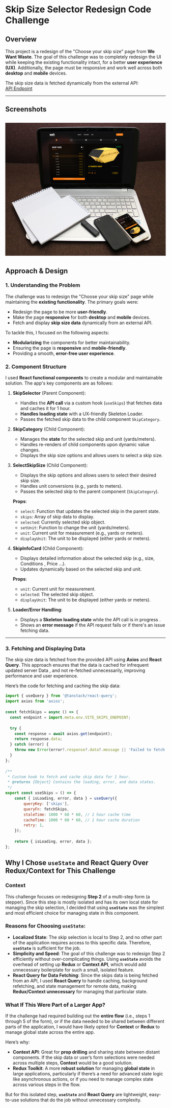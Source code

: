 # Skip Size Selector Redesign Code Challenge

## Overview

This project is a redesign of the "Choose your skip size" page from **We Want Waste**. The goal of this challenge was to completely redesign the UI while keeping the existing functionality intact, for a better **user experience (UX)**. Additionally, the page must be responsive and work well across both **desktop** and **mobile** devices.

The skip size data is fetched dynamically from the external API:  
[API Endpoint](https://app.wewantwaste.co.uk/api/skips/by-location?postcode=NR32&area=Lowestoft)

---
## Screenshots
![Skip Size Selector](./public/app.png)
---

## Approach & Design

### **1. Understanding the Problem**

The challenge was to redesign the "Choose your skip size" page while maintaining the **existing functionality**. The primary goals were:
- Redesign the page to be more **user-friendly**.
- Make the page **responsive** for both **desktop** and **mobile** devices.
- Fetch and display **skip size data** dynamically from an external API.

To tackle this, I focused on the following aspects:
- **Modularizing** the components for better maintainability.
- Ensuring the page is **responsive** and **mobile-friendly**.
- Providing a smooth, **error-free user experience**.

### **2. Component Structure**

I used **React functional components** to create a modular and maintainable solution. The app's key components are as follows:

1. **SkipSelector** (Parent Component):
   - Handles the **API call** via a custom hook (`useSkips`) that fetches data and caches it for 1 hour.
   - **Handles loading state** with a UX-friendly Skeleton Loader.
   - Passes the fetched skip data to the child component `SkipCategory`.

2. **SkipCategory** (Child Component):
   - Manages the **state** for the selected skip and unit (yards/meters).
   - Handles re-renders of child components upon dynamic value changes.
   - Displays the skip size options and allows users to select a skip size.

3. **SelectSkipSize** (Child Component):
   - Displays the skip options and allows users to select their desired skip size.
   - Handles unit conversions (e.g., yards to meters).
   - Passes the selected skip to the parent component (`SkipCategory`).
   
   **Props**:
   - `select`: Function that updates the selected skip in the parent state.
   - `skips`: Array of skip data to display.
   - `selected`: Currently selected skip object.
   - `setUnit`: Function to change the unit (yards/meters).
   - `unit`: Current unit for measurement (e.g., yards or meters).
   - `displayUnit`: The unit to be displayed (either yards or meters).

4. **SkipInfoCard** (Child Component):
   - Displays detailed information about the selected skip (e.g., size, Conditions , Price ...).
   - Updates dynamically based on the selected skip and unit.
   
   **Props**:
   - `unit`: Current unit for measurement.
   - `selected`: The selected skip object.
   - `displayUnit`: The unit to be displayed (either yards or meters).

5. **Loader/Error Handling**:
   - Displays a **Skeleton loading state** while the API call  is in progress .
   - Shows an **error message** if the API request fails or if there's an issue fetching data.

---

### **3. Fetching and Displaying Data**

The skip size data is fetched from the provided API using **Axios** and **React Query**. This approach ensures that the data is cached for infrequent updated server Data , and not re-fetched unnecessarily, improving performance and user experience.

Here’s the code for fetching and caching the skip data:

```js
import { useQuery } from '@tanstack/react-query';
import axios from 'axios';

const fetchSkips = async () => {
  const endpoint = import.meta.env.VITE_SKIPS_ENDPOINT;

  try {
    const response = await axios.get(endpoint);
    return response.data;
  } catch (error) {
    throw new Error(error?.response?.data?.message || 'Failed to fetch skips data');
  }
};

/**
 * Custom hook to fetch and cache skip data for 1 hour.
 * @returns {Object} Contains the loading, error, and data states.
 */
export const useSkips = () => {
    const { isLoading, error, data } = useQuery({
        queryKey: ['skips'],
        queryFn: fetchSkips,
        staleTime: 1000 * 60 * 60, // 1 hour cache time
        cacheTime: 1000 * 60 * 60, // 1 hour cache duration
        retry: 1,
    });

    return { isLoading, error, data };
};
````
## Why I Chose `useState` and React Query Over Redux/Context for This Challenge

### Context
This challenge focuses on redesigning **Step 2** of a multi-step form (a stepper). Since this step is mostly isolated and has its own local state for managing the skip selection, I decided that using **`useState`** was the simplest and most efficient choice for managing state in this component.

### Reasons for Choosing `useState`:
- **Localized State**: The skip selection is local to Step 2, and no other part of the application requires access to this specific data. Therefore, **`useState`** is sufficient for the job.
- **Simplicity and Speed**: The goal of this challenge was to redesign Step 2 efficiently without over-complicating things. Using **`useState`** avoids the overhead of setting up **Redux** or **Context API**, which would add unnecessary boilerplate for such a small, isolated feature.
- **React Query for Data Fetching**: Since the skips data is being fetched from an API, I used **React Query** to handle caching, background refetching, and state management for remote data, making **Redux/Context unnecessary** for managing that particular state.

### What If This Were Part of a Larger App?
If the challenge had required building out the **entire flow** (i.e., steps 1 through 5 of the form), or if the data needed to be shared between different parts of the application, I would have likely opted for **Context** or **Redux** to manage global state across the entire app.

Here’s why:
- **Context API**: Great for **prop drilling** and sharing state between distant components. If the skip data or user’s form selections were needed across multiple steps, **Context** would be a good solution.
- **Redux Toolkit**: A more **robust solution** for managing **global state** in large applications, particularly if there’s a need for advanced state logic like asynchronous actions, or if you need to manage complex state across various steps in the flow.

But for this isolated step, **`useState`** and **React Query** are lightweight, easy-to-use solutions that do the job without unnecessary complexity.

